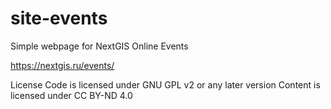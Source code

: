 # site-events

Simple webpage for NextGIS Online Events

https://nextgis.ru/events/

License
Code is licensed under GNU GPL v2 or any later version Content is licensed under CC BY-ND 4.0
